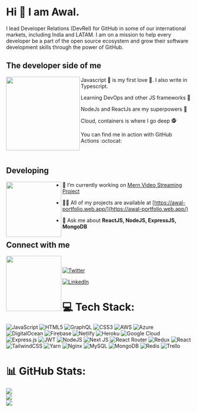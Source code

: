 


# Hi 👋 I am Awal.

I lead Developer Relations (DevRel) for GitHub in some of our international markets, including India and LATAM. I am on a mission to help every developer be a part of the open source ecosystem and grow their software development skills through the power of GitHub.

## The developer side of me

<img src="https://octodex.github.com/images/catstello.png" align="left" height="200">

Javascript 🐍 is my first love 💙. I also write in Typescript. 

Learning DevOps and other JS frameworks 📖

NodeJs and ReactJs are my superpowers 🦾

Cloud, containers is where I go deep 🕵️

You can find me in action with GitHub Actions :octocat:

<br/>

 ## Developing
<img src="https://octodex.github.com/images/gangnamtocat.png" align="left" height="150">

- 🔭 I’m currently working on [Mern Video Streaming Project](https://github.com/AwalHossain/Video_Streaming_With_MERN)

- 👨‍💻 All of my projects are available at [https://awal-portfolio.web.app/](https://awal-portfolio.web.app/)

- 💬 Ask me about **ReactJS, NodeJS, ExpressJS, MongoDB**

## Connect with me

<img src="https://octodex.github.com/images/daftpunktocat-thomas.gif" align="left" height="150">

<br/>

[![Twitter][1.1]][1.2]

[1.1]: https://img.shields.io/badge/Twitter-1DA1F2?style=for-the-badge&logo=twitter&logoColor=white
[1.2]: https://twitter.com/mvkaran

[![LinkedIn][2.1]][2.2]

[2.1]: https://img.shields.io/badge/LinkedIn-0077B5?style=for-the-badge&logo=linkedin&logoColor=white
[2.2]: https://linkedin.com/in/mvkaran



# 💻 Tech Stack:
![JavaScript](https://img.shields.io/badge/javascript-%23323330.svg?style=for-the-badge&logo=javascript&logoColor=%23F7DF1E) ![HTML5](https://img.shields.io/badge/html5-%23E34F26.svg?style=for-the-badge&logo=html5&logoColor=white) ![GraphQL](https://img.shields.io/badge/-GraphQL-E10098?style=for-the-badge&logo=graphql&logoColor=white) ![CSS3](https://img.shields.io/badge/css3-%231572B6.svg?style=for-the-badge&logo=css3&logoColor=white) ![AWS](https://img.shields.io/badge/AWS-%23FF9900.svg?style=for-the-badge&logo=amazon-aws&logoColor=white) ![Azure](https://img.shields.io/badge/azure-%230072C6.svg?style=for-the-badge&logo=azure-devops&logoColor=white) ![DigitalOcean](https://img.shields.io/badge/DigitalOcean-%230167ff.svg?style=for-the-badge&logo=digitalOcean&logoColor=white) ![Firebase](https://img.shields.io/badge/firebase-%23039BE5.svg?style=for-the-badge&logo=firebase) ![Netlify](https://img.shields.io/badge/netlify-%23000000.svg?style=for-the-badge&logo=netlify&logoColor=#00C7B7) ![Heroku](https://img.shields.io/badge/heroku-%23430098.svg?style=for-the-badge&logo=heroku&logoColor=white) ![Google Cloud](https://img.shields.io/badge/Google%20Cloud-%234285F4.svg?style=for-the-badge&logo=google-cloud&logoColor=white) ![Express.js](https://img.shields.io/badge/express.js-%23404d59.svg?style=for-the-badge&logo=express&logoColor=%2361DAFB) ![JWT](https://img.shields.io/badge/JWT-black?style=for-the-badge&logo=JSON%20web%20tokens) ![NodeJS](https://img.shields.io/badge/node.js-6DA55F?style=for-the-badge&logo=node.js&logoColor=white) ![Next JS](https://img.shields.io/badge/Next-black?style=for-the-badge&logo=next.js&logoColor=white) ![React Router](https://img.shields.io/badge/React_Router-CA4245?style=for-the-badge&logo=react-router&logoColor=white) ![Redux](https://img.shields.io/badge/redux-%23593d88.svg?style=for-the-badge&logo=redux&logoColor=white) ![React](https://img.shields.io/badge/react-%2320232a.svg?style=for-the-badge&logo=react&logoColor=%2361DAFB) ![TailwindCSS](https://img.shields.io/badge/tailwindcss-%2338B2AC.svg?style=for-the-badge&logo=tailwind-css&logoColor=white) ![Yarn](https://img.shields.io/badge/yarn-%232C8EBB.svg?style=for-the-badge&logo=yarn&logoColor=white) ![Nginx](https://img.shields.io/badge/nginx-%23009639.svg?style=for-the-badge&logo=nginx&logoColor=white) ![MySQL](https://img.shields.io/badge/mysql-%2300f.svg?style=for-the-badge&logo=mysql&logoColor=white) ![MongoDB](https://img.shields.io/badge/MongoDB-%234ea94b.svg?style=for-the-badge&logo=mongodb&logoColor=white) ![Redis](https://img.shields.io/badge/redis-%23DD0031.svg?style=for-the-badge&logo=redis&logoColor=white) ![Trello](https://img.shields.io/badge/Trello-%23026AA7.svg?style=for-the-badge&logo=Trello&logoColor=white)
# 📊 GitHub Stats:
![](https://github-readme-stats.vercel.app/api?username=awalhossain&theme=dark&hide_border=false&include_all_commits=false&count_private=false)<br/>
![](https://github-readme-streak-stats.herokuapp.com/?user=awalhossain&theme=dark&hide_border=false)<br/>
![](https://github-readme-stats.vercel.app/api/top-langs/?username=awalhossain&theme=dark&hide_border=false&include_all_commits=false&count_private=false&layout=compact)





